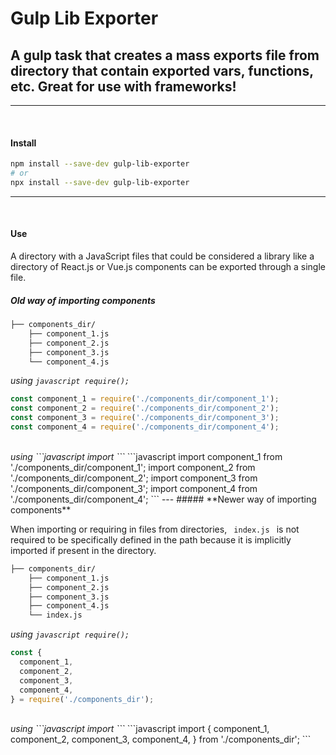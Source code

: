 # Gulp Lib Exporter

## A gulp task that creates a mass exports file from directory that contain exported vars, functions, etc. Great for use with frameworks!
---
</br>

#### Install
```bash
npm install --save-dev gulp-lib-exporter
# or
npx install --save-dev gulp-lib-exporter
```
---
</br>

#### Use
<!-- <p></p> -->
<p>
A directory with a JavaScript files that could be considered a library like a directory of React.js or Vue.js components can be exported through a single file.
</p>

##### **Old way of importing components**

<p>

</p>

```bash
├── components_dir/
    ├── component_1.js
    ├── component_2.js
    ├── component_3.js
    └── component_4.js
```
<i>using ```javascript require(); ```</i>
```javascript
const component_1 = require('./components_dir/component_1');
const component_2 = require('./components_dir/component_2');
const component_3 = require('./components_dir/component_3');
const component_4 = require('./components_dir/component_4');
```
</br>
<i>using ```javascript import ```</i>
```javascript
import component_1 from './components_dir/component_1';
import component_2 from './components_dir/component_2';
import component_3 from './components_dir/component_3';
import component_4 from './components_dir/component_4';
```
---
##### **Newer way of importing components**
<p>
When importing or requiring in files from directories, <code> index.js </code> is not required to be specifically defined in the path because it is implicitly imported if present in the directory.
</p>

```bash
├── components_dir/
    ├── component_1.js
    ├── component_2.js
    ├── component_3.js
    ├── component_4.js
    └── index.js
```

<i>using ```javascript require(); ```</i>
```javascript
const {
  component_1,
  component_2,
  component_3,
  component_4,
} = require('./components_dir');
```
</br>
<i>using ```javascript import ```</i>
```javascript
import {
  component_1,
  component_2,
  component_3,
  component_4,
} from './components_dir';
```

